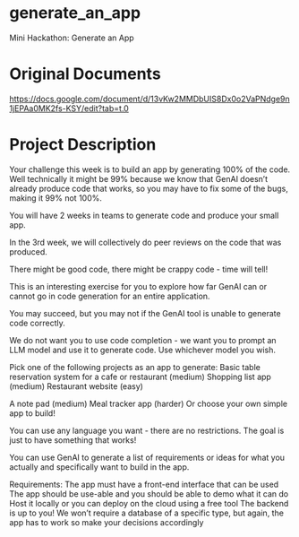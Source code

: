 # generate_an_app
Mini Hackathon: Generate an App

# Original Documents
https://docs.google.com/document/d/13vKw2MMDbUIS8Dx0o2VaPNdge9n1jEPAa0MK2fs-KSY/edit?tab=t.0

# Project Description

Your challenge this week is to build an app by generating 100% of the code. Well technically it might be 99% because we know that GenAI doesn’t already produce code that works, so you may have to fix some of the bugs, making it 99% not 100%.

You will have 2 weeks in teams to generate code and produce your small app.

In the 3rd week, we will collectively do peer reviews on the code that was produced.

There might be good code, there might be crappy code - time will tell!

This is an interesting exercise for you to explore how far GenAI can or cannot go in code generation for an entire application.

You may succeed, but you may not if the GenAI tool is unable to generate code correctly.

We do not want you to use code completion - we want you to prompt an LLM model and use it to generate code. Use whichever model you wish.

Pick one of the following projects as an app to generate:
Basic table reservation system for a cafe or restaurant (medium)
Shopping list app (medium)
Restaurant website (easy)


A note pad (medium)
Meal tracker app (harder)
Or choose your own simple app to build!

You can use any language you want - there are no restrictions. The goal is just to have something that works!

You can use GenAI to generate a list of requirements or ideas for what you actually and specifically want to build in the app.

Requirements:
The app must have a front-end interface that can be used
The app should be use-able and you should be able to demo what it can do
Host it locally or you can deploy on the cloud using a free tool
The backend is up to you! We won’t require a database of a specific type, but again, the app has to work so make your decisions accordingly